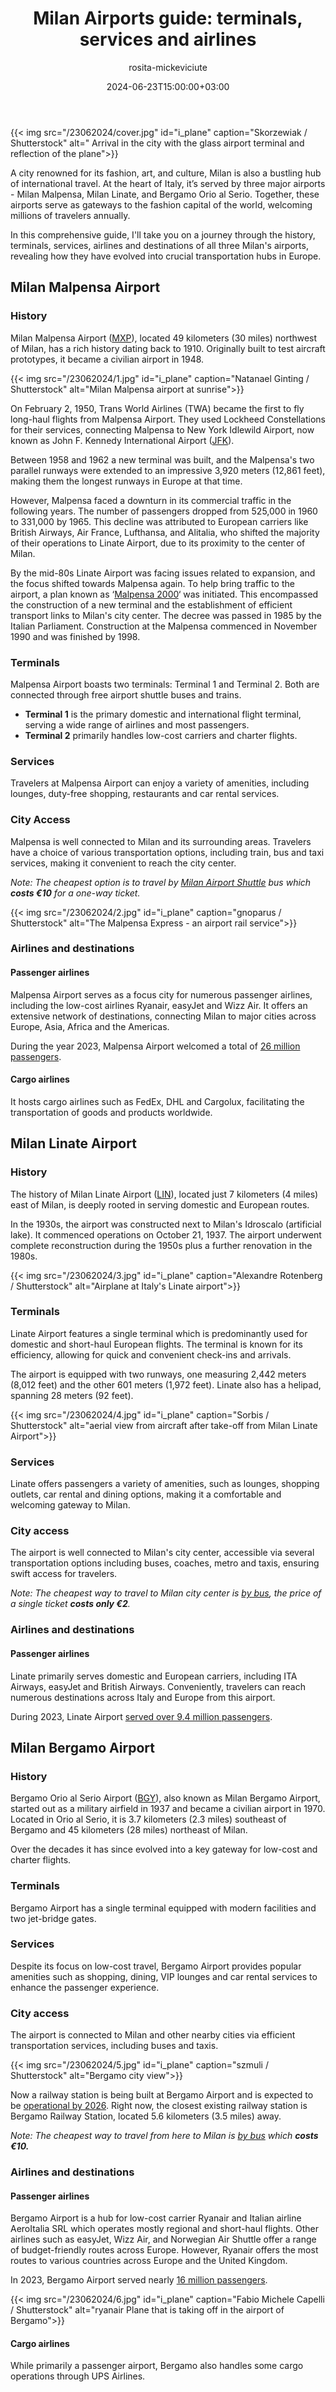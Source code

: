 ﻿---
title: "Milan Airports guide: terminals, services and airlines"
meta_title: "Milan Airports guide: terminals, services and airlines"
description: "Explore Milan's Airports: Bergamo, Linate and Malpensa. Discover their history, services, terminals and airlines. Travel to the fashion capital of the world."
date: 2024-06-23T15:00:00+03:00
draft: false
thumb: "/23062024/cover.jpg"
thumb_alt: "Arrival in the city with the glass airport terminal and reflection of the plane"
author: "rosita-mickeviciute"
is_article: true
tags:
- history
- airports
- guides
---

{{< img src="/23062024/cover.jpg" id="i\_plane" caption="Skorzewiak / Shutterstock" alt=" Arrival in the city with the glass airport terminal and reflection of the plane">}}

A city renowned for its fashion, art, and culture, Milan is also a bustling hub of international travel. At the heart of Italy, it’s served by three major airports - Milan Malpensa, Milan Linate, and Bergamo Orio al Serio. Together, these airports serve as gateways to the fashion capital of the world, welcoming millions of travelers annually. 

In this comprehensive guide, I'll take you on a journey through the history, terminals, services, airlines and destinations of all three Milan's airports, revealing how they have evolved into crucial transportation hubs in Europe.

## Milan Malpensa Airport

### History

Milan Malpensa Airport ([MXP](https://www.milanomalpensa-airport.com/en/)), located 49 kilometers (30 miles) northwest of Milan, has a rich history dating back to 1910. Originally built to test aircraft prototypes, it became a civilian airport in 1948.

{{< img src="/23062024/1.jpg" id="i\_plane" caption="Natanael Ginting / Shutterstock" alt="Milan Malpensa airport at sunrise">}} 

On February 2, 1950, Trans World Airlines (TWA) became the first to fly long-haul flights from Malpensa Airport. They used Lockheed Constellations for their services, connecting Malpensa to New York Idlewild Airport, now known as John F. Kennedy International Airport ([JFK](https://www.jfkairport.com/)). 

Between 1958 and 1962 a new terminal was built, and the Malpensa's two parallel runways were extended to an impressive 3,920 meters (12,861 feet), making them the longest runways in Europe at that time.

However, Malpensa faced a downturn in its commercial traffic in the following years. The number of passengers dropped from 525,000 in 1960 to 331,000 by 1965. This decline was attributed to European carriers like British Airways, Air France, Lufthansa, and Alitalia, who shifted the majority of their operations to Linate Airport, due to its proximity to the center of Milan.

By the mid-80s Linate Airport was facing issues related to expansion, and the focus shifted towards Malpensa again. To help bring traffic to the airport, a plan known as ‘[Malpensa 2000](https://www.jstor.org/stable/43041901)‘ was initiated. This encompassed the construction of a new terminal and the establishment of efficient transport links to Milan's city center. The decree was passed in 1985 by the Italian Parliament. Construction at the Malpensa commenced in November 1990 and was finished by 1998. 

### Terminals

Malpensa Airport boasts two terminals: Terminal 1 and Terminal 2. Both are connected through free airport shuttle buses and trains.

- **Terminal 1** is the primary domestic and international flight terminal, serving a wide range of airlines and most passengers.
- **Terminal 2** primarily handles low-cost carriers and charter flights.

### Services

Travelers at Malpensa Airport can enjoy a variety of amenities, including lounges, duty-free shopping, restaurants and car rental services. 

### City Access

Malpensa is well connected to Milan and its surrounding areas. Travelers have a choice of various transportation options, including train, bus and taxi services, making it convenient to reach the city center. 

*Note: The cheapest option is to travel by [Milan Airport Shuttle](https://milanairportshuttle.com/malpensa-airport-shuttle/) bus which **costs €10** for a one-way ticket.* 

{{< img src="/23062024/2.jpg" id="i\_plane" caption="gnoparus / Shutterstock" alt="The Malpensa Express - an airport rail service">}}

### Airlines and destinations
#### Passenger airlines

Malpensa Airport serves as a focus city for numerous passenger airlines, including the low-cost airlines Ryanair, easyJet and Wizz Air. It offers an extensive network of destinations, connecting Milan to major cities across Europe, Asia, Africa and the Americas.

During the year 2023, Malpensa Airport welcomed a total of  [26 million passengers](https://malpensaairport.com/statistics/).

#### Cargo airlines

It hosts cargo airlines such as FedEx, DHL and Cargolux, facilitating the transportation of goods and products worldwide.

## Milan Linate Airport

### History

The history of Milan Linate Airport ([LIN](http://www.milanolinate-airport.com/)), located just 7 kilometers (4 miles) east of Milan, is deeply rooted in serving domestic and European routes. 

In the 1930s, the airport was constructed next to Milan's Idroscalo (artificial lake). It commenced operations on October 21, 1937. The airport underwent complete reconstruction during the 1950s plus a further renovation in the 1980s.

{{< img src="/23062024/3.jpg" id="i\_plane" caption="Alexandre Rotenberg / Shutterstock" alt="Airplane at Italy's Linate airport">}}

### Terminals

Linate Airport features a single terminal which is predominantly used for domestic and short-haul European flights. The terminal is known for its efficiency, allowing for quick and convenient check-ins and arrivals.

The airport is equipped with two runways, one measuring 2,442 meters (8,012 feet) and the other 601 meters (1,972 feet). Linate also has a helipad, spanning 28 meters (92 feet).

{{< img src="/23062024/4.jpg" id="i\_plane" caption="Sorbis / Shutterstock" alt="aerial view from aircraft after take-off from Milan Linate Airport">}}

### Services

Linate offers passengers a variety of amenities, such as lounges, shopping outlets, car rental and dining options, making it a comfortable and welcoming gateway to Milan.

### City access

The airport is well connected to Milan's city center, accessible via several transportation options including buses, coaches, metro and taxis, ensuring swift access for travelers. 

*Note: The cheapest way to travel to Milan city center is [by bus](https://www.introducingmilan.com/tickets-and-travel-cards), the price of a single ticket **costs only €2**.*

### Airlines and destinations

#### Passenger airlines

Linate primarily serves domestic and European carriers, including ITA Airways, easyJet and British Airways. Conveniently, travelers can reach numerous destinations across Italy and Europe from this airport.

During 2023, Linate Airport [served over 9.4 million passengers](https://www.italianairportguide.com/lin/airport-statistics.htm).

## Milan Bergamo Airport

### History

Bergamo Orio al Serio Airport ([BGY](http://www.milanbergamoairport.it/en)), also known as Milan Bergamo Airport, started out as a military airfield in 1937 and became a civilian airport in 1970. Located in Orio al Serio, it is 3.7 kilometers (2.3 miles) southeast of Bergamo and 45 kilometers (28 miles) northeast of Milan.

Over the decades it has since evolved into a key gateway for low-cost and charter flights.

### Terminals

Bergamo Airport has a single terminal equipped with modern facilities and two jet-bridge gates. 

### Services

Despite its focus on low-cost travel, Bergamo Airport provides popular amenities such as shopping, dining, VIP lounges and car rental services to enhance the passenger experience.

### City access

The airport is connected to Milan and other nearby cities via efficient transportation services, including buses and taxis. 

{{< img src="/23062024/5.jpg" id="i\_plane" caption="szmuli / Shutterstock" alt="Bergamo city view">}}

Now a railway station is being built at Bergamo Airport and is expected to be [operational by 2026](https://www.businesstraveller.com/business-travel/2023/07/19/milan-bergamo-begins-work-on-airport-rail-station/). Right now, the closest existing railway station is Bergamo Railway Station, located 5.6 kilometers (3.5 miles) away.

*Note: The cheapest way to travel from here to Milan is [by bus](https://www.terravision.eu/airport_transfer/bus-bergamo-airport-milan/) which **costs €10.***

### Airlines and destinations

#### Passenger airlines

Bergamo Airport is a hub for low-cost carrier Ryanair and Italian airline AeroItalia SRL which operates mostly regional and short-haul flights. Other airlines such as easyJet, Wizz Air, and Norwegian Air Shuttle offer a range of budget-friendly routes across Europe. However, Ryanair offers the most routes to various countries across Europe and the United Kingdom. 

In 2023, Bergamo Airport served nearly [16 million passengers](https://airserviceone.com/milan-bergamo-airport-reaches-milestone-with-record-breaking-2023/).

{{< img src="/23062024/6.jpg" id="i\_plane" caption="Fabio Michele Capelli / Shutterstock" alt="ryanair Plane that is taking off in the airport of Bergamo">}}

#### Cargo airlines

While primarily a passenger airport, Bergamo also handles some cargo operations through UPS Airlines.
